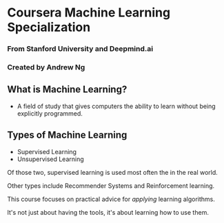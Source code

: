# Coursera Machine Learning Specialization
### From Stanford University and Deepmind.ai
### Created by Andrew Ng

## What is Machine Learning?

* A field of study that gives computers the ability to learn without being explicitly programmed.

## Types of Machine Learning

* Supervised Learning
* Unsupervised Learning

Of those two, supervised learning is used most often the in the real world.

Other types include Recommender Systems and Reinforcement learning.

This course focuses on practical advice for *applying* learning algorithms. 

It's not just about having the tools, it's about learning how to use them.
